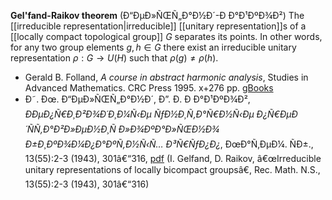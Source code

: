 __Gel'fand-Raikov theorem__ (Ð“ÐµÐ»ÑŒÑ„Ð°Ð½Ð´-Ð Ð°Ð¹ÐºÐ¾Ð²) The [[irreducible representation|irreducible]] [[unitary representation]]s of a [[locally compact topological group]] $G$ separates its points. In other words, for any two group elements $g,h\in G$ there exist an irreducible unitary representation $\rho : G\to U(H)$ such that $\rho(g)\neq \rho(h)$. 

* Gerald B. Folland, _A course in abstract harmonic analysis_, Studies in Advanced Mathematics. CRC Press 1995. x+276 pp. [gBooks](http://books.google.com/books?hl=en&lr=&id=0VwYZI1DypUC)
* Ð˜. Ðœ. Ð“ÐµÐ»ÑŒÑ„Ð°Ð½Ð´, Ð”. Ð. Ð Ð°Ð¹ÐºÐ¾Ð², _ÐÐµÐ¿Ñ€Ð¸Ð²Ð¾Ð´Ð¸Ð¼Ñ‹Ðµ ÑƒÐ½Ð¸Ñ‚Ð°Ñ€Ð½Ñ‹Ðµ Ð¿Ñ€ÐµÐ´ÑÑ‚Ð°Ð²Ð»ÐµÐ½Ð¸Ñ Ð»Ð¾ÐºÐ°Ð»ÑŒÐ½Ð¾ Ð±Ð¸ÐºÐ¾Ð¼Ð¿Ð°ÐºÑ‚Ð½Ñ‹Ñ… Ð³Ñ€ÑƒÐ¿Ð¿_, ÐœÐ°Ñ‚ÐµÐ¼. ÑÐ±., 13(55):2-3 (1943), 301â€“316, [pdf](http://www.mathnet.ru/php/getFT.phtml?jrnid=sm&paperid=6181&volume=55&year=1943&issue=2&fpage=301&what=fullt) (I. Gelfand, D. Raikov, â€œIrreducible unitary representations of locally bicompact groupsâ€, Rec. Math. N.S., 13(55):2-3 (1943), 301â€“316)  